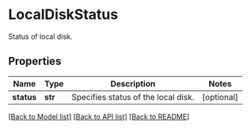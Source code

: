# LocalDiskStatus

Status of local disk.

## Properties
Name | Type | Description | Notes
------------ | ------------- | ------------- | -------------
**status** | **str** | Specifies status of the local disk. | [optional] 

[[Back to Model list]](../README.md#documentation-for-models) [[Back to API list]](../README.md#documentation-for-api-endpoints) [[Back to README]](../README.md)



